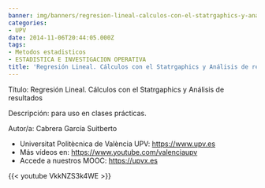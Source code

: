 ```yaml
---
banner: img/banners/regresion-lineal-calculos-con-el-statrgaphics-y-analisis-de-resultados-upv-1.jpg
categories:
- UPV
date: 2014-11-06T20:44:05.000Z
tags:
- Metodos estadisticos
- ESTADISTICA E INVESTIGACION OPERATIVA
title: 'Regresión Lineal. Cálculos con el Statrgaphics y Análisis de resultados |  | UPV'
---
```


Título: Regresión Lineal. Cálculos con el Statrgaphics y Análisis de resultados

Descripción: para uso en clases prácticas. 

Autor/a: Cabrera García Suitberto



+ Universitat Politècnica de València UPV: https://www.upv.es
+ Más vídeos en: https://www.youtube.com/valenciaupv
+ Accede a nuestros MOOC: https://upvx.es

{{< youtube VkkNZS3k4WE >}}
